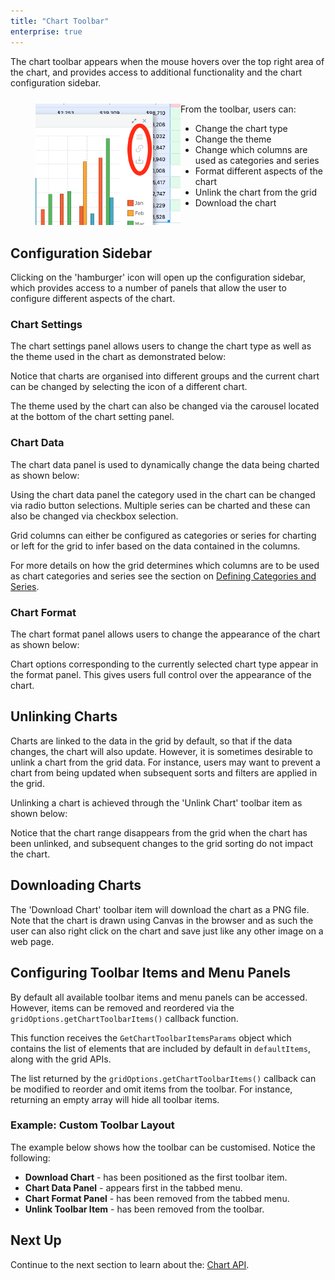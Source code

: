 ```yaml
---
title: "Chart Toolbar"
enterprise: true
---
```


The chart toolbar appears when the mouse hovers over the top right area of the chart, and provides access to additional functionality and the chart configuration sidebar.


<div style="display: flex; margin-bottom: 25px; margin-top: 25px; margin-left: 40px;">
    <div style="flex: 1 1 0">
        <img src="resources/chart-toolbar.png" alt="Chart Toolbar"/>
    </div>
    <div style="flex: 1 1 0;">
        From the toolbar, users can:
        <ul>
            <li>Change the chart type</li>
            <li>Change the theme</li>
            <li>Change which columns are used as categories and series</li>
            <li>Format different aspects of the chart</li>
            <li>Unlink the chart from the grid</li>
            <li>Download the chart</li>
        </ul>
    </div>
</div>

## Configuration Sidebar

Clicking on the 'hamburger' icon will open up the configuration sidebar, which provides access to a number of panels that allow the user to configure different aspects of the chart.

### Chart Settings

The chart settings panel allows users to change the chart type as well as the theme used in the chart as demonstrated below:

<gif src="chart-settings.gif" alt="Chart Settings"></gif>

Notice that charts are organised into different groups and the current chart can be changed by selecting the icon of a different chart.

The theme used by the chart can also be changed via the carousel located at the bottom of the chart setting panel.

### Chart Data

The chart data panel is used to dynamically change the data being charted as shown below:

<gif src="chart-data.gif" alt="Chart Data"></gif>

Using the chart data panel the category used in the chart can be changed via radio button selections. Multiple series can be charted and these can also be changed via checkbox selection.

Grid columns can either be configured as categories or series for charting or left for the grid to infer based on the data contained in the columns.

For more details on how the grid determines which columns are to be used as chart categories and series see the section on [Defining Categories and Series](/integrated-charts-range-chart/#defining-categories-and-series).

### Chart Format

The chart format panel allows users to change the appearance of the chart as shown below:

<gif src="chart-format.gif" alt="Chart Format"></gif>

Chart options corresponding to the currently selected chart type appear in the format panel. This gives users full control over the appearance of the chart.

## Unlinking Charts

Charts are linked to the data in the grid by default, so that if the data changes, the chart will also update. However, it is sometimes desirable to unlink a chart from the grid data. For instance, users may want to prevent a chart from being updated when subsequent sorts and filters are applied in the grid.

Unlinking a chart is achieved through the 'Unlink Chart' toolbar item as shown below:

<gif src="chart-unlinking.gif" alt="Chart Unlinking"></gif>

Notice that the chart range disappears from the grid when the chart has been unlinked, and subsequent changes to the grid sorting do not impact the chart.

## Downloading Charts

The 'Download Chart' toolbar item will download the chart as a PNG file. Note that the chart is drawn using Canvas in the browser and as such the user can also right click on the chart and save just like any other image on a web page.

## Configuring Toolbar Items and Menu Panels

By default all available toolbar items and menu panels can be accessed. However, items can be removed and reordered via the `gridOptions.getChartToolbarItems()` callback function.

<api-documentation source='grid-callbacks/callbacks.json' section='charts' names='["getChartToolbarItems"]' config='{"overrideBottomMargin":"1rem"}' ></api-documentation>

This function receives the `GetChartToolbarItemsParams` object which contains the list of elements that are included by default in `defaultItems`, along with the grid APIs.


The list returned by the `gridOptions.getChartToolbarItems()` callback can be modified to reorder and omit items from the toolbar. For instance, returning an empty array will hide all toolbar items.

### Example: Custom Toolbar Layout

The example below shows how the toolbar can be customised. Notice the following:


- **Download Chart** - has been positioned as the first toolbar item.
- **Chart Data Panel** - appears first in the tabbed menu.
- **Chart Format Panel** - has been removed from the tabbed menu.
- **Unlink Toolbar Item** - has been removed from the toolbar.

<grid-example title='Custom Toolbar' name='custom-toolbar' type='generated' options='{ "enterprise": true }'></grid-example>

## Next Up

Continue to the next section to learn about the: [Chart API](/integrated-charts-api/).

